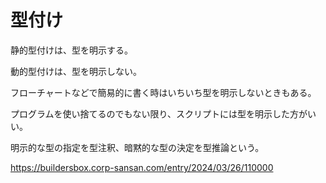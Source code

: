 # 型付け

静的型付けは、型を明示する。

動的型付けは、型を明示しない。

フローチャートなどで簡易的に書く時はいちいち型を明示しないときもある。

プログラムを使い捨てるのでもない限り、スクリプトには型を明示した方がいい。

明示的な型の指定を型注釈、暗黙的な型の決定を型推論という。

https://buildersbox.corp-sansan.com/entry/2024/03/26/110000
